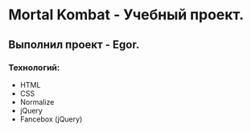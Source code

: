 # Mortal Kombat - Учебный проект.
## Выполнил проект - Egor.
### Технологий:
- HTML
- CSS
- Normalize
- jQuery
- Fancebox (jQuery)
